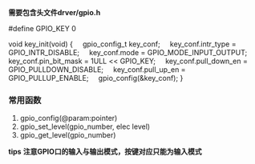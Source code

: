 
**需要包含头文件drver/gpio.h**

#define GPIO_KEY 0 

void key_init(void)
{
    gpio_config_t key_conf;
    key_conf.intr_type = GPIO_INTR_DISABLE;
    key_conf.mode = GPIO_MODE_INPUT_OUTPUT;
    key_conf.pin_bit_mask = 1ULL << GPIO_KEY;
    key_conf.pull_down_en = GPIO_PULLDOWN_DISABLE;
    key_conf.pull_up_en = GPIO_PULLUP_ENABLE;
    gpio_config(&key_conf);
}

### 常用函数
1. gpio_config(@param:pointer)
2. gpio_set_level(gpio_number, elec level)
3. gpio_get_level(gpio_number)

**tips**
**注意GPIO口的输入与输出模式，按键对应只能为输入模式**